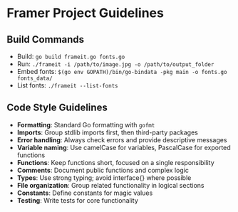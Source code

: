# Framer Project Guidelines

## Build Commands
- Build: `go build frameit.go fonts.go`
- Run: `./frameit -i /path/to/image.jpg -o /path/to/output_folder`
- Embed fonts: `$(go env GOPATH)/bin/go-bindata -pkg main -o fonts.go fonts_data/`
- List fonts: `./frameit --list-fonts`

## Code Style Guidelines
- **Formatting**: Standard Go formatting with `gofmt`
- **Imports**: Group stdlib imports first, then third-party packages
- **Error handling**: Always check errors and provide descriptive messages
- **Variable naming**: Use camelCase for variables, PascalCase for exported functions
- **Functions**: Keep functions short, focused on a single responsibility
- **Comments**: Document public functions and complex logic
- **Types**: Use strong typing; avoid interface{} where possible
- **File organization**: Group related functionality in logical sections
- **Constants**: Define constants for magic values
- **Testing**: Write tests for core functionality